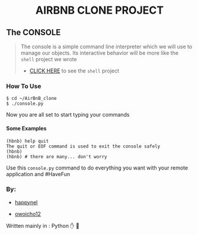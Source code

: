 <h1 align="center">AIRBNB CLONE PROJECT</h1>

<h2> The CONSOLE </h2>

> The console is a simple command line interpreter which we will use to manage our objects.
> Its interactive behavior will be more like the `shell` project we wrote
> * [CLICK HERE](https://github.com/Yunus-kidem/simple_shell) to see the `shell` project

### How To Use

```
$ cd ~/AirBnB_clone
$ ./console.py
```
Now you are all set to start typing your commands

#### Some Examples

```
(hbnb) help quit
The quit or EOF command is used to exit the console safely
(hbnb)
(hbnb) # there are many... don't worry

```

Use this `console.py` command to do everything you want
with your remote application and #HaveFun

### By:
* [happynel](https://github.com/happynel)

* [owoicho12](https://github.com/owoicho12)

Written mainly in : Python :hand: 🐍

